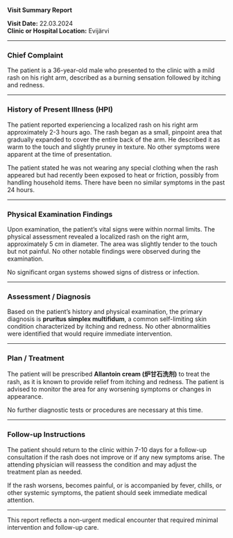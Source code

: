 

**Visit Summary Report**

**Visit Date:** 22.03.2024  
**Clinic or Hospital Location:** Evijärvi  

---

### **Chief Complaint**
The patient is a 36-year-old male who presented to the clinic with a mild rash on his right arm, described as a burning sensation followed by itching and redness.

---

### **History of Present Illness (HPI)**
The patient reported experiencing a localized rash on his right arm approximately 2-3 hours ago. The rash began as a small, pinpoint area that gradually expanded to cover the entire back of the arm. He described it as warm to the touch and slightly pruney in texture. No other symptoms were apparent at the time of presentation.

The patient stated he was not wearing any special clothing when the rash appeared but had recently been exposed to heat or friction, possibly from handling household items. There have been no similar symptoms in the past 24 hours.

---

### **Physical Examination Findings**
Upon examination, the patient’s vital signs were within normal limits. The physical assessment revealed a localized rash on the right arm, approximately 5 cm in diameter. The area was slightly tender to the touch but not painful. No other notable findings were observed during the examination.

No significant organ systems showed signs of distress or infection.

---

### **Assessment / Diagnosis**
Based on the patient’s history and physical examination, the primary diagnosis is **pruritus simplex multifidum**, a common self-limiting skin condition characterized by itching and redness. No other abnormalities were identified that would require immediate intervention.

---

### **Plan / Treatment**
The patient will be prescribed **Allantoin cream (炉甘石洗剂)** to treat the rash, as it is known to provide relief from itching and redness. The patient is advised to monitor the area for any worsening symptoms or changes in appearance.

No further diagnostic tests or procedures are necessary at this time.

---

### **Follow-up Instructions**
The patient should return to the clinic within 7-10 days for a follow-up consultation if the rash does not improve or if any new symptoms arise. The attending physician will reassess the condition and may adjust the treatment plan as needed.

If the rash worsens, becomes painful, or is accompanied by fever, chills, or other systemic symptoms, the patient should seek immediate medical attention.

---

This report reflects a non-urgent medical encounter that required minimal intervention and follow-up care.